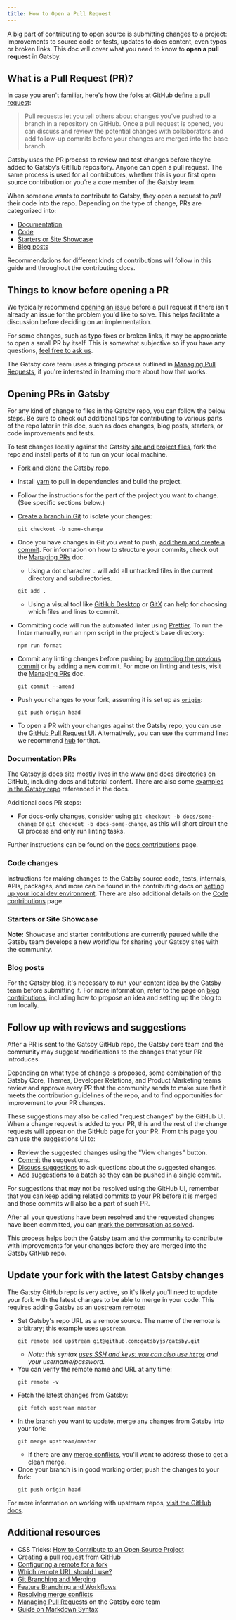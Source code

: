 ```yaml
---
title: How to Open a Pull Request
---
```


A big part of contributing to open source is submitting changes to a project: improvements to source code or tests, updates to docs content, even typos or broken links. This doc will cover what you need to know to **open a pull request** in Gatsby.

## What is a Pull Request (PR)?

In case you aren't familiar, here's how the folks at GitHub [define a pull request](https://help.github.com/en/articles/about-pull-requests):

> Pull requests let you tell others about changes you've pushed to a branch in a repository on GitHub. Once a pull request is opened, you can discuss and review the potential changes with collaborators and add follow-up commits before your changes are merged into the base branch.

Gatsby uses the PR process to review and test changes before they’re added to Gatsby’s GitHub repository. Anyone can open a pull request. The same process is used for all contributors, whether this is your first open source contribution or you’re a core member of the Gatsby team.

When someone wants to contribute to Gatsby, they open a request to _pull_ their code into the repo. Depending on the type of change, PRs are categorized into:

- [Documentation](#documentation-prs)
- [Code](#code-changes)
- [Starters or Site Showcase](#starters-or-site-showcase)
- [Blog posts](#blog-posts)

Recommendations for different kinds of contributions will follow in this guide and throughout the contributing docs.

## Things to know before opening a PR

We typically recommend [opening an issue](/contributing/how-to-file-an-issue/) before a pull request if there isn't already an issue for the problem you'd like to solve. This helps facilitate a discussion before deciding on an implementation.

For some changes, such as typo fixes or broken links, it may be appropriate to open a small PR by itself. This is somewhat subjective so if you have any questions, [feel free to ask us](/contributing/how-to-contribute/#not-sure-how-to-start-contributing).

The Gatsby core team uses a triaging process outlined in [Managing Pull Requests](/contributing/managing-pull-requests/), if you're interested in learning more about how that works.

## Opening PRs in Gatsby

For any kind of change to files in the Gatsby repo, you can follow the below steps. Be sure to check out additional tips for contributing to various parts of the repo later in this doc, such as docs changes, blog posts, starters, or code improvements and tests.

To test changes locally against the Gatsby [site and project files](https://github.com/gatsbyjs/gatsby), fork the repo and install parts of it to run on your local machine.

- [Fork and clone the Gatsby repo](/contributing/setting-up-your-local-dev-environment/#gatsby-repo-install-instructions).

- Install [yarn](https://yarnpkg.com/) to pull in dependencies and build the project.

- Follow the instructions for the part of the project you want to change. (See specific sections below.)

- [Create a branch in Git](https://git-scm.com/book/en/v2/Git-Branching-Basic-Branching-and-Merging) to isolate your changes:

  ```shell
  git checkout -b some-change
  ```

- Once you have changes in Git you want to push, [add them and create a commit](https://help.github.com/en/articles/adding-a-file-to-a-repository-using-the-command-line). For information on how to structure your commits, check out the [Managing PRs](/contributing/managing-pull-requests/#commit-and-pr-title) doc.

  - Using a dot character `.` will add all untracked files in the current directory and subdirectories.

  ```shell
  git add .
  ```

  - Using a visual tool like [GitHub Desktop](https://desktop.github.com/) or [GitX](https://rowanj.github.io/gitx/) can help for choosing which files and lines to commit.

- Committing code will run the automated linter using [Prettier](https://prettier.io). To run the linter manually, run an npm script in the project's base directory:

  ```shell
  npm run format
  ```

- Commit any linting changes before pushing by [amending the previous commit](https://help.github.com/en/articles/changing-a-commit-message) or by adding a new commit. For more on linting and tests, visit the [Managing PRs](/contributing/managing-pull-requests/#automated-checks) doc.

  ```shell
  git commit --amend
  ```

- Push your changes to your fork, assuming it is set up as [`origin`](https://www.git-tower.com/learn/git/glossary/origin):

  ```shell
  git push origin head
  ```

- To open a PR with your changes against the Gatsby repo, you can use the [GitHub Pull Request UI](https://help.github.com/en/articles/creating-a-pull-request). Alternatively, you can use the command line: we recommend [hub](https://github.com/github/hub) for that.

### Documentation PRs

The Gatsby.js docs site mostly lives in the [www](https://github.com/gatsbyjs/gatsby/tree/master/www) and [docs](https://github.com/gatsbyjs/gatsby/tree/master/docs) directories on GitHub, including docs and tutorial content. There are also some [examples in the Gatsby repo](https://github.com/gatsbyjs/gatsby/tree/master/examples) referenced in the docs.

Additional docs PR steps:

- For docs-only changes, consider using `git checkout -b docs/some-change` or `git checkout -b docs-some-change`, as this will short circuit the CI process and only run linting tasks.

Further instructions can be found on the [docs contributions](/contributing/docs-contributions/) page.

### Code changes

Instructions for making changes to the Gatsby source code, tests, internals, APIs, packages, and more can be found in the contributing docs on [setting up your local dev environment](/contributing/setting-up-your-local-dev-environment/). There are also additional details on the [Code contributions](/contributing/code-contributions/) page.

### Starters or Site Showcase

**Note:** Showcase and starter contributions are currently paused while the Gatsby team develops a new workflow for sharing your Gatsby sites with the community.

### Blog posts

For the Gatsby blog, it's necessary to run your content idea by the Gatsby team before submitting it. For more information, refer to the page on [blog contributions](/contributing/blog-contributions/), including how to propose an idea and setting up the blog to run locally.

## Follow up with reviews and suggestions

After a PR is sent to the Gatsby GitHub repo, the Gatsby core team and the community may suggest modifications to the changes that your PR introduces.

Depending on what type of change is proposed, some combination of the Gatsby Core, Themes, Developer Relations, and Product Marketing teams review and approve every PR that the community sends to make sure that it meets the contribution guidelines of the repo, and to find opportunities for improvement to your PR changes.

These suggestions may also be called "request changes" by the GitHub UI. When a change request is added to your PR, this and the rest of the change requests will appear on the GitHub page for your PR. From this page you can use the suggestions UI to:

- Review the suggested changes using the "View changes" button.
- [Commit](https://help.github.com/en/articles/incorporating-feedback-in-your-pull-request#applying-suggested-changes) the suggestions.
- [Discuss suggestions](https://help.github.com/en/articles/about-conversations-on-github) to ask questions about the suggested changes.
- [Add suggestions to a batch](https://help.github.com/en/articles/incorporating-feedback-in-your-pull-request#applying-suggested-changes) so they can be pushed in a single commit.

For suggestions that may not be resolved using the GitHub UI, remember that you can keep adding related commits to your PR before it is merged and those commits will also be a part of such PR.

After all your questions have been resolved and the requested changes have been committed, you can [mark the conversation as solved](https://help.github.com/en/articles/commenting-on-a-pull-request#resolving-conversations).

This process helps both the Gatsby team and the community to contribute with improvements for your changes before they are merged into the Gatsby GitHub repo.

## Update your fork with the latest Gatsby changes

The Gatsby GitHub repo is very active, so it's likely you'll need to update your fork with the latest changes to be able to merge in your code. This requires adding Gatsby as an [upstream remote](https://help.github.com/en/articles/configuring-a-remote-for-a-fork):

- Set Gatsby's repo URL as a remote source. The name of the remote is arbitrary; this example uses `upstream`.
  ```shell
  git remote add upstream git@github.com:gatsbyjs/gatsby.git
  ```
  - _Note: this syntax [uses SSH and keys: you can also use `https`](https://help.github.com/en/articles/which-remote-url-should-i-use) and your username/password._
- You can verify the remote name and URL at any time:
  ```shell
  git remote -v
  ```
- Fetch the latest changes from Gatsby:
  ```shell
  git fetch upstream master
  ```
- [In the branch](https://git-scm.com/book/en/v2/Git-Branching-Basic-Branching-and-Merging) you want to update, merge any changes from Gatsby into your fork:
  ```shell
  git merge upstream/master
  ```
  - If there are any [merge conflicts](https://help.github.com/en/articles/resolving-a-merge-conflict-on-github), you'll want to address those to get a clean merge.
- Once your branch is in good working order, push the changes to your fork:
  ```shell
  git push origin head
  ```

For more information on working with upstream repos, [visit the GitHub docs](https://help.github.com/en/articles/configuring-a-remote-for-a-fork).

## Additional resources

- CSS Tricks: [How to Contribute to an Open Source Project](https://css-tricks.com/how-to-contribute-to-an-open-source-project/)
- [Creating a pull request](https://help.github.com/en/articles/creating-a-pull-request) from GitHub
- [Configuring a remote for a fork](https://help.github.com/en/articles/configuring-a-remote-for-a-fork)
- [Which remote URL should I use?](https://help.github.com/en/articles/which-remote-url-should-i-use)
- [Git Branching and Merging](https://git-scm.com/book/en/v2/Git-Branching-Basic-Branching-and-Merging)
- [Feature Branching and Workflows](https://git-scm.com/book/en/v1/Git-Branching-Branching-Workflows)
- [Resolving merge conflicts](https://help.github.com/en/articles/resolving-a-merge-conflict-on-github)
- [Managing Pull Requests](/contributing/managing-pull-requests/) on the Gatsby core team
- [Guide on Markdown Syntax](/docs/how-to/routing/mdx/markdown-syntax/)
